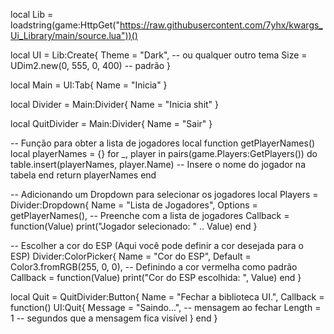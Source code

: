 local Lib = loadstring(game:HttpGet("https://raw.githubusercontent.com/7yhx/kwargs_Ui_Library/main/source.lua"))()

local UI = Lib:Create{
    Theme = "Dark", -- ou qualquer outro tema
    Size = UDim2.new(0, 555, 0, 400) -- padrão
}

local Main = UI:Tab{
    Name = "Inicia"
}

local Divider = Main:Divider{
    Name = "Inicia shit"
}

local QuitDivider = Main:Divider{
    Name = "Sair"
}

-- Função para obter a lista de jogadores
local function getPlayerNames()
    local playerNames = {}
    for _, player in pairs(game.Players:GetPlayers()) do
        table.insert(playerNames, player.Name) -- Insere o nome do jogador na tabela
    end
    return playerNames
end

-- Adicionando um Dropdown para selecionar os jogadores
local Players = Divider:Dropdown{
    Name = "Lista de Jogadores",
    Options = getPlayerNames(), -- Preenche com a lista de jogadores
    Callback = function(Value)
        print("Jogador selecionado: " .. Value)
    end
}

-- Escolher a cor do ESP (Aqui você pode definir a cor desejada para o ESP)
Divider:ColorPicker{
    Name = "Cor do ESP",
    Default = Color3.fromRGB(255, 0, 0), -- Definindo a cor vermelha como padrão
    Callback = function(Value)
        print("Cor do ESP escolhida: ", Value)
    end
}

local Quit = QuitDivider:Button{
    Name = "Fechar a biblioteca UI.",
    Callback = function()
        UI:Quit{
            Message = "Saindo...", -- mensagem ao fechar
            Length = 1 -- segundos que a mensagem fica visível
        }
    end
}
